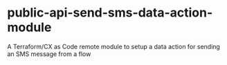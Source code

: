 # public-api-send-sms-data-action-module
A Terraform/CX as Code remote module to setup a data action for sending an SMS message from a flow
